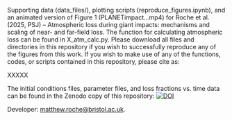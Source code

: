 Supporting data (data_files/), plotting scripts (reproduce_figures.ipynb), and an animated version of Figure 1 (PLANETimpact...mp4) for Roche et al. (2025, PSJ) – Atmospheric loss during giant impacts: mechanisms and scaling of near- and far-field loss. The function for calculating atmospheric loss can be found in X_atm_calc.py. Please download all files and directories in this repository if you wish to successfully reproduce any of the figures from this work. If you wish to make use of any of the functions, codes, or scripts contained in this repository, please cite as:

XXXXX

The initial conditions files, parameter files, and loss fractions vs. time data can be found in the Zenodo copy of this repository: [![DOI](https://zenodo.org/badge/DOI/10.5281/zenodo.15065478.svg)](https://doi.org/10.5281/zenodo.15065478)

Developer: matthew.roche@bristol.ac.uk. 
